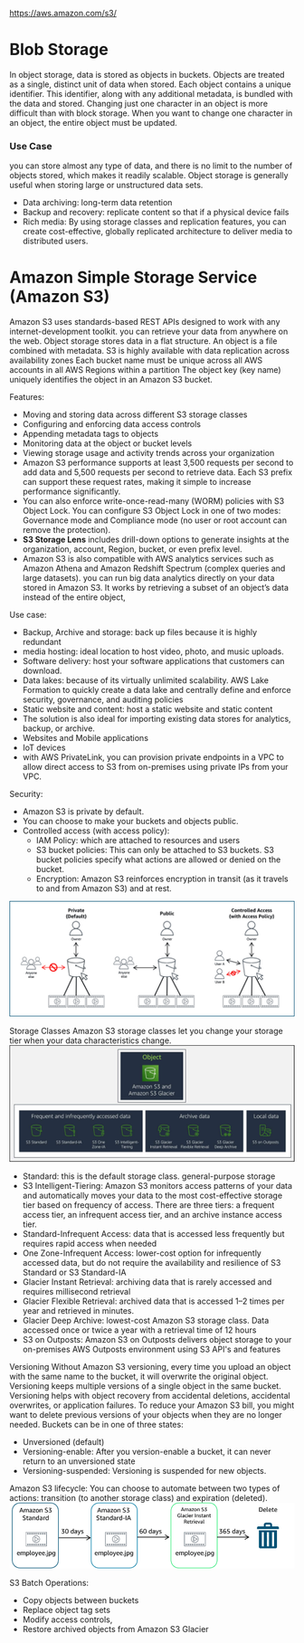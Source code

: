 https://aws.amazon.com/s3/

# Blob Storage
In object storage, data is stored as objects in buckets.
Objects are treated as a single, distinct unit of data when stored. 
Each object contains a unique identifier. This identifier, along with any additional metadata, is bundled with the data and stored.
Changing just one character in an object is more difficult than with block storage. When you want to change one character in an object, the entire object must be updated.

### Use Case
you can store almost any type of data, and there is no limit to the number of objects stored, which makes it readily scalable. Object storage is generally useful when storing large or unstructured data sets.
- Data archiving: long-term data retention
- Backup and recovery: replicate content so that if a physical device fails
- Rich media: By using storage classes and replication features, you can create cost-effective, globally replicated architecture to deliver media to distributed users.

# Amazon Simple Storage Service (Amazon S3)

 Amazon S3 uses standards-based REST APIs designed to work with any internet-development toolkit. 
you can retrieve your data from anywhere on the web.
Object storage stores data in a flat structure. An object is a file combined with metadata.
S3 is highly available with data replication across availability zones
Each bucket name must be unique across all AWS accounts in all AWS Regions within a partition
The object key (key name) uniquely identifies the object in an Amazon S3 bucket. 

Features:
- Moving and storing data across different S3 storage classes
- Configuring and enforcing data access controls
- Appending metadata tags to objects
- Monitoring data at the object or bucket levels
- Viewing storage usage and activity trends across your organization
- Amazon S3 performance supports at least 3,500 requests per second to add data and 5,500 requests per second to retrieve data. Each S3 prefix can support these request rates, making it simple to increase performance significantly.
- You can also enforce write-once-read-many (WORM) policies with S3 Object Lock. You can configure S3 Object Lock in one of two modes: Governance mode and Compliance mode (no user or root account can remove the protection). 
- **S3 Storage Lens** includes drill-down options to generate insights at the organization, account, Region, bucket, or even prefix level.
- Amazon S3 is also compatible with AWS analytics services such as Amazon Athena and Amazon Redshift Spectrum (complex queries and large datasets). you can run big data analytics directly on your data stored in Amazon S3. It works by retrieving a subset of an object’s data instead of the entire object, 


Use case:
- Backup, Archive and storage: back up files because it is highly redundant
- media hosting: ideal location to host video, photo, and music uploads.
- Software delivery: host your software applications that customers can download.
- Data lakes: because of its virtually unlimited scalability. AWS Lake Formation to quickly create a data lake and centrally define and enforce security, governance, and auditing policies
- Static website and content: host a static website and static content
- The solution is also ideal for importing existing data stores for analytics, backup, or archive.
- Websites and Mobile applications
- IoT devices
- with AWS PrivateLink, you can provision private endpoints in a VPC to allow direct access to S3 from on-premises using private IPs from your VPC. 

Security:
- Amazon S3 is private by default.
- You can choose to make your buckets and objects public. 
- Controlled access (with access policy):
    - IAM Policy: which are attached to resources and users
    - S3 bucket policies: This can only be attached to S3 buckets. S3 bucket policies specify what actions are allowed or denied on the bucket.
    - Encryption: Amazon S3 reinforces encryption in transit (as it travels to and from Amazon S3) and at rest. 

![S3_Bucket_Access](/img/S3_Bucket_Access.png)

Storage Classes
Amazon S3 storage classes let you change your storage tier when your data characteristics change.
![s3_storage_classes](/img/s3_storage_classes.jpg)

- Standard: this is the default storage class. general-purpose storage
- S3 Intelligent-Tiering: Amazon S3 monitors access patterns of your data and automatically moves your data to the most cost-effective storage tier based on frequency of access. There are three tiers: a frequent access tier, an infrequent access tier, and an archive instance access tier.
- Standard-Infrequent Access: data that is accessed less frequently but requires rapid access when needed
- One Zone-Infrequent Access: lower-cost option for infrequently accessed data, but do not require the availability and resilience of S3 Standard or S3 Standard-IA
- Glacier Instant Retrieval: archiving data that is rarely accessed and requires millisecond retrieval
- Glacier Flexible Retrieval: archived data that is accessed 1–2 times per year and retrieved in minutes.
- Glacier Deep Archive: lowest-cost Amazon S3 storage class. Data accessed once or twice a year with a retrieval time of 12 hours
- S3 on Outposts: Amazon S3 on Outposts delivers object storage to your on-premises AWS Outposts environment using S3 API's and features


Versioning
Without Amazon S3 versioning, every time you upload an object with the same name to the bucket, it will overwrite the original object.
Versioning keeps multiple versions of a single object in the same bucket. 
Versioning helps with object recovery from accidental deletions, accidental overwrites, or application failures.
To reduce your Amazon S3 bill, you might want to delete previous versions of your objects when they are no longer needed.
Buckets can be in one of three states:
- Unversioned (default)
- Versioning-enable: After you version-enable a bucket, it can never return to an unversioned state
- Versioning-suspended: Versioning is suspended for new objects.

Amazon S3 lifecycle:
You can choose to automate between two types of actions: transition (to another storage class) and expiration (deleted).
![Storage_Lifecycle](/img/Storage_Lifecycle.png)

S3 Batch Operations:
- Copy objects between buckets
- Replace object tag sets
- Modify access controls,
- Restore archived objects from Amazon S3 Glacier